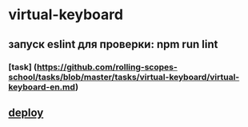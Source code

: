 # virtual-keyboard

## запуск eslint для проверки: npm run lint

### [task] (https://github.com/rolling-scopes-school/tasks/blob/master/tasks/virtual-keyboard/virtual-keyboard-en.md)

## [deploy](https://dstrizhakov.github.io/virtual-keyboard/src/index.html)
